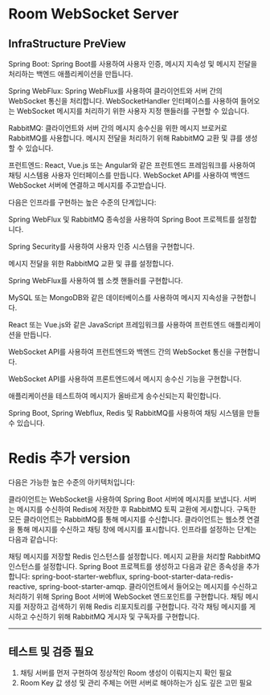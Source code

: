 # Room WebSocket Server

InfraStructure PreView
----
Spring Boot: Spring Boot를 사용하여 사용자 인증, 메시지 지속성 및 메시지 전달을 처리하는 백엔드 애플리케이션을 만듭니다.

Spring WebFlux: Spring WebFlux를 사용하여 클라이언트와 서버 간의 WebSocket 통신을 처리합니다. WebSocketHandler 인터페이스를 사용하여 들어오는 WebSocket 메시지를 처리하기 위한 사용자 지정 핸들러를 구현할 수 있습니다.

RabbitMQ: 클라이언트와 서버 간의 메시지 송수신을 위한 메시지 브로커로 RabbitMQ를 사용합니다. 메시지 전달을 처리하기 위해 RabbitMQ 교환 및 큐를 생성할 수 있습니다.

프런트엔드: React, Vue.js 또는 Angular와 같은 프런트엔드 프레임워크를 사용하여 채팅 시스템용 사용자 인터페이스를 만듭니다. WebSocket API를 사용하여 백엔드 WebSocket 서버에 연결하고 메시지를 주고받습니다.

다음은 인프라를 구현하는 높은 수준의 단계입니다:

Spring WebFlux 및 RabbitMQ 종속성을 사용하여 Spring Boot 프로젝트를 설정합니다.

Spring Security를 사용하여 사용자 인증 시스템을 구현합니다.

메시지 전달을 위한 RabbitMQ 교환 및 큐를 설정합니다.

Spring WebFlux를 사용하여 웹 소켓 핸들러를 구현합니다.

MySQL 또는 MongoDB와 같은 데이터베이스를 사용하여 메시지 지속성을 구현합니다.

React 또는 Vue.js와 같은 JavaScript 프레임워크를 사용하여 프런트엔드 애플리케이션을 만듭니다.

WebSocket API를 사용하여 프런트엔드와 백엔드 간의 WebSocket 통신을 구현합니다.

WebSocket API를 사용하여 프론트엔드에서 메시지 송수신 기능을 구현합니다.

애플리케이션을 테스트하여 메시지가 올바르게 송수신되는지 확인합니다.

Spring Boot, Spring Webflux, Redis 및 RabbitMQ를 사용하여 채팅 시스템을 만들 수 있습니다.

# Redis 추가 version
다음은 가능한 높은 수준의 아키텍처입니다:

클라이언트는 WebSocket을 사용하여 Spring Boot 서버에 메시지를 보냅니다.
서버는 메시지를 수신하여 Redis에 저장한 후 RabbitMQ 토픽 교환에 게시합니다.
구독한 모든 클라이언트는 RabbitMQ를 통해 메시지를 수신합니다.
클라이언트는 웹소켓 연결을 통해 메시지를 수신하고 채팅 창에 메시지를 표시합니다.
인프라를 설정하는 단계는 다음과 같습니다:

채팅 메시지를 저장할 Redis 인스턴스를 설정합니다.
메시지 교환을 처리할 RabbitMQ 인스턴스를 설정합니다.
Spring Boot 프로젝트를 생성하고 다음과 같은 종속성을 추가합니다: spring-boot-starter-webflux, spring-boot-starter-data-redis-reactive, spring-boot-starter-amqp.
클라이언트에서 들어오는 메시지를 수신하고 처리하기 위해 Spring Boot 서버에 WebSocket 엔드포인트를 구현합니다.
채팅 메시지를 저장하고 검색하기 위해 Redis 리포지토리를 구현합니다.
각각 채팅 메시지를 게시하고 수신하기 위해 RabbitMQ 게시자 및 구독자를 구현합니다.

----

## 테스트 및 검증 필요

1. 채팅 서버를 먼저 구현하여 정상적인 Room 생성이 이뤄지는지 확인 필요  
2. Room Key 값 생성 및 관리 주체는 어떤 서버로 해야하는가 심도 깊은 고민 필요  